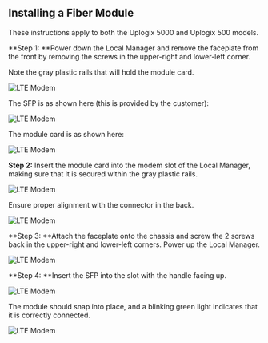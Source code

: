 
 
## Installing a Fiber Module     

These instructions apply to both the Uplogix 5000 and Uplogix 500 models.

**Step 1: **Power down the Local Manager and remove the faceplate from the front by removing the screws in the upper-right and lower-left corner.

Note the gray plastic rails that will hold the module card.

![LTE Modem](http://uplogix.com/support/docs/img/lte_modem_install2.jpg)

The SFP is as shown here (this is provided by the customer):


![LTE Modem](http://uplogix.com/support/docs/img/SFP-Installation-01.jpg)

The module card is as shown here:

![LTE Modem](http://uplogix.com/support/docs/img/SFP-Installation-02.jpg)

**Step 2:** Insert the module card into the modem slot of the Local Manager, making sure that it is secured within the gray plastic rails.

![LTE Modem](http://uplogix.com/support/docs/img/SFP-Installation-08.jpg)

Ensure proper alignment with the connector in the back.

![LTE Modem](http://uplogix.com/support/docs/img/SFP-Installation-09.jpg)

**Step 3: **Attach the faceplate onto the chassis and screw the 2 screws back in the upper-right and lower-left corners. Power up the Local Manager. 

![LTE Modem](http://uplogix.com/support/docs/img/SFP-Installation-10.jpg)

**Step 4: **Insert the SFP into the slot with the handle facing up. 

![LTE Modem](http://uplogix.com/support/docs/img/SFP-Installation-12.jpg)

The module should snap into place, and a blinking green light indicates that it is correctly connected. 

![LTE Modem](http://uplogix.com/support/docs/img/SFP-Installation-14.jpg)